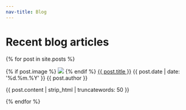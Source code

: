 ```yaml
---
nav-title: Blog
---
```


<h1> Recent blog articles </h1>

{% for post in site.posts %}
  <section class="post"> 
    {% if post.image %}
      <img class="image" src="{{ site.baseurl }}/images/posts/{{ post.image }}"/>
    {% endif %}  
      <span class="title"> <a href="{{ post.url | prepend: site.baseurl }}">{{ post.title }}</a> </span>
      <span class="date"> {{ post.date | date: '%d.%m.%Y' }} </span>
      <span class="author"> {{ post.author }} </span>
      <p class="excerpt"> {{ post.content | strip_html | truncatewords: 50 }} </p>
  </section>
{% endfor %}
